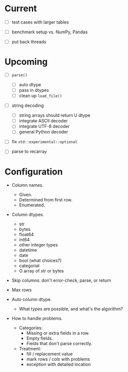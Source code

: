 # Current

- [ ] test cases with larger tables
- [ ] benchmark setup vs. NumPy, Pandas
- [ ] put back threads


# Upcoming

- [ ] `parse()`
  - [ ] auto dtype
  - [ ] pass in dtypes
  - [ ] clean up `load_file()`

- [ ] string decoding
  - [ ] string arrays should return U dtype
  - [ ] integrate ASCII decoder
  - [ ] integrate UTF-8 decoder
  - [ ] general Python decoder
  
- [ ] fix `std::experimental::optional`

- [ ] parse to recarray


# Configuration

- Column names.
  - Given.
  - Determined from first row.
  - Enumerated.

- Column dtypes.
  - str
  - bytes
  - float64
  - int64
  - other integer types
  - datetime
  - date
  - bool (what choices?)
  - categorial
  - O array of str or bytes

- Skip columns: don't error-check, parse, or return

- Max rows

- Auto column dtype.
  - What types are possible, and what's the algorithm?

- How to handle problems.
  - Categories:
    - Missing or extra fields in a row.
    - Empty fields.
    - Fields that don't parse correctly.
  - Treatment:
    - fill / replacement value
    - mark rows / cols with problems
    - exception with detailed location

